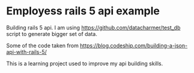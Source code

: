 # Employess rails 5 api example

Building rails 5 api. I am using https://github.com/datacharmer/test_db script to generate bigger set of data. 

Some of the code taken from https://blog.codeship.com/building-a-json-api-with-rails-5/

This is a learning project used to improve my api building skills.
